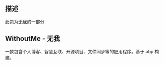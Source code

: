 ## 描述
此包为[无我](https://withouemw.zhaifanhua.com)的一部分

## WithoutMe - 无我
一款包含个人博客、智慧互联、开源项目、文件同步等的应用程序。基于 abp 构建。